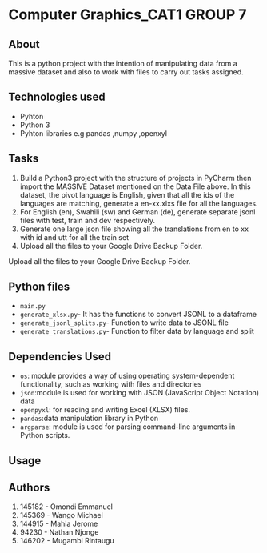 
# Computer Graphics_CAT1 GROUP 7
## About 
This is a python project with the intention of manipulating data from a massive dataset and also to work with files to carry out tasks assigned. 
## Technologies used
- Pyhton
- Python 3 
- Pyhton libraries e.g pandas ,numpy ,openxyl

## Tasks 
1. Build a Python3 project with the structure of projects in PyCharm then import the MASSIVE Dataset mentioned on the Data File above. 
In this dataset, the pivot language is English, given that all the ids of the languages are matching, generate a en-xx.xlxs file for all the languages.
1. For English (en), Swahili (sw) and German (de), generate separate jsonl files with test, train and dev respectively. 
1. Generate one large json file showing all the translations from en to xx with id and utt for all the train set
1. Upload all the files to your Google Drive Backup Folder. 

Upload all the files to your Google Drive Backup Folder. 

## Python files
- `main.py`
- `generate_xlsx.py`- It has the functions to convert JSONL to a dataframe
- `generate_jsonl_splits.py`- Function to write data to JSONL file
- `generate_translations.py`- Function to filter data by language and split 

## Dependencies Used
- `os`: module provides a way of using operating system-dependent functionality, such as working with files and directories 
- `json`:module is used for working with JSON (JavaScript Object Notation) data
- `openpyxl`: for reading and writing Excel (XLSX) files.
- `pandas`:data manipulation library in Python
- `argparse`: module is used for parsing command-line arguments in Python scripts.

## Usage


## Authors
1. 145182 - Omondi Emmanuel
1. 145369 - Wango Michael
1. 144915 - Mahia Jerome
1. 94230 - Nathan Njonge
1. 146202 - Mugambi Rintaugu

